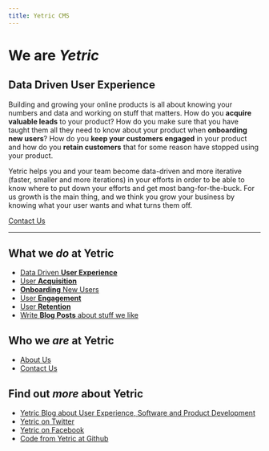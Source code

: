 ```yaml
---
title: Yetric CMS
---
```


<h1 class="maintitle">We are <em>Yetric</em></h1>

<h2 class="subtitle">Data Driven User Experience</h2>

<p class="lead">Building and growing your online products is all about knowing your numbers and data and working on stuff that matters. How do you <strong>acquire valuable leads</strong> to your product? How do you make sure that you have taught them all they need to know about your product when <strong>onboarding new users</strong>? How do you <strong>keep your customers engaged</strong> in your product and how do you <strong>retain customers</strong> that for some reason have stopped using your product.</p>

Yetric helps you and your team become data-driven and more iterative (faster, smaller and more iterations) in your efforts in order to be able to know where to put down your efforts and get most bang-for-the-buck. For us growth is the main thing, and we think you grow your business by knowing what your user wants and what turns them off.

<a href="/contact" class="btn">Contact Us</a>

---

## What we _do_ at Yetric

-   [Data Driven **User Experience**](/user-experience)
-   [User **Acquisition**](/acquisition)
-   [**Onboarding** New Users](/onboarding)
-   [User **Engagement**](/engagement)
-   [User **Retention**](/retention)
-   [Write **Blog Posts** about stuff we like](/posts)

## Who we _are_ at Yetric

-   [About Us](/about)
-   [Contact Us](/contact)

## Find out _more_ about Yetric

-   [Yetric Blog about User Experience, Software and Product Development](https://yetric.com)
-   [Yetric on Twitter](https://twitter.com/yetriccom)
-   [Yetric on Facebook](https://www.facebook.com/yetricapp)
-   [Code from Yetric at Github](https://github.com/yetric)
